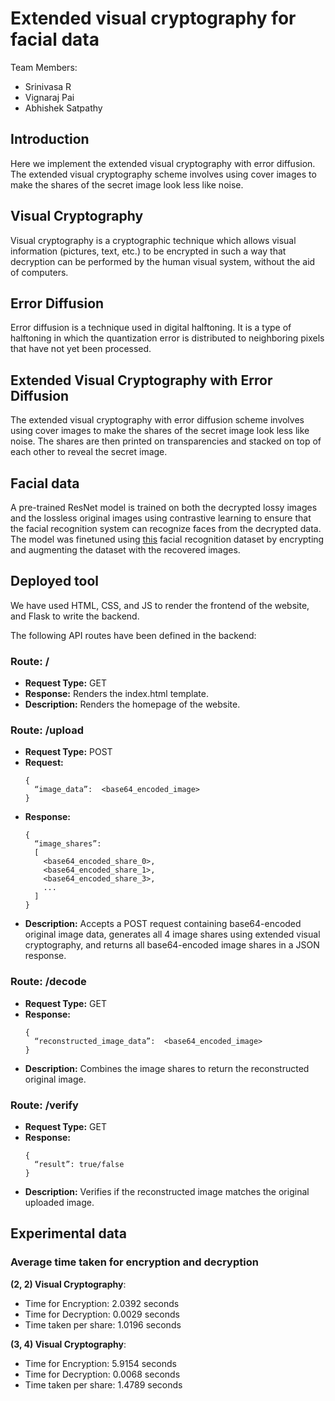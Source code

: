 # Extended visual cryptography for facial data

Team Members:
- Srinivasa R
- Vignaraj Pai
- Abhishek Satpathy

## Introduction

Here we implement the extended visual cryptography with error diffusion. The extended visual cryptography scheme involves using cover images to make the shares of the secret image look less like noise.

## Visual Cryptography

Visual cryptography is a cryptographic technique which allows visual information (pictures, text, etc.) to be encrypted in such a way that decryption can be performed by the human visual system, without the aid of computers.

## Error Diffusion

Error diffusion is a technique used in digital halftoning. It is a type of halftoning in which the quantization error is distributed to neighboring pixels that have not yet been processed.

## Extended Visual Cryptography with Error Diffusion

The extended visual cryptography with error diffusion scheme involves using cover images to make the shares of the secret image look less like noise. The shares are then printed on transparencies and stacked on top of each other to reveal the secret image.

## Facial data

A pre-trained ResNet model is trained on both the decrypted lossy images and the lossless original images using contrastive learning to ensure that the facial recognition system can recognize faces from the decrypted data.
The model was finetuned using [this](https://www.kaggle.com/datasets/vasukipatel/face-recognition-dataset) facial recognition dataset by encrypting and augmenting the dataset with the recovered images.

## Deployed tool

We have used HTML, CSS, and JS to render the frontend of the website, and Flask to write the backend.

The following API routes have been defined in the backend:

### Route: /
- **Request Type:** GET
- **Response:** Renders the index.html template.
- **Description:** Renders the homepage of the website.

### Route: /upload
- **Request Type:** POST
- **Request:**
  ```
  {
    “image_data”:  <base64_encoded_image>
  }
  ```
- **Response:**
  ```
  {
    “image_shares”: 
    [
      <base64_encoded_share_0>,
      <base64_encoded_share_1>,
      <base64_encoded_share_3>,
      ...
    ]
  }
  ```
- **Description:** Accepts a POST request containing base64-encoded original image data, generates all 4 image shares using extended visual cryptography, and returns all base64-encoded image shares in a JSON response.

### Route: /decode
- **Request Type:** GET
- **Response:**
  ```
  {
    “reconstructed_image_data”:  <base64_encoded_image>
  }
  ```
- **Description:** Combines the image shares to return the reconstructed original image.

### Route: /verify
- **Request Type:** GET
- **Response:**
  ```
  {
    “result”: true/false
  }
  ```
- **Description:** Verifies if the reconstructed image matches the original uploaded image.


## Experimental data

### Average time taken for encryption and decryption

<b>(2, 2) Visual Cryptography</b>:

- Time for Encryption: 2.0392 seconds
- Time for Decryption: 0.0029 seconds
- Time taken per share: 1.0196 seconds

<b>(3, 4) Visual Cryptography</b>:

- Time for Encryption: 5.9154 seconds
- Time for Decryption: 0.0068 seconds
- Time taken per share: 1.4789 seconds
